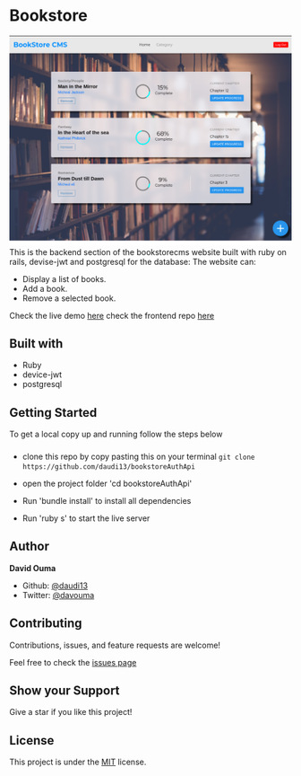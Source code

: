 # Bookstore

![](./Screenshot%20.png)
This is the backend section of the bookstorecms website built with ruby on rails, devise-jwt and postgresql for the database: The website can:


- Display a list of books.
- Add a book.
- Remove a selected book.

Check the live demo [here](https://bookstorecms2022.herokuapp.com/)
check the frontend repo [here](https://github.com/daudi13/bookstore)


## Built with
- Ruby
- device-jwt
- postgresql

## Getting Started
To get a local copy up and running follow the steps below

### 
- clone this repo by copy pasting this on your terminal ``git clone https://github.com/daudi13/bookstoreAuthApi``

- open the project folder 'cd bookstoreAuthApi'
- Run 'bundle install' to install all dependencies
- Run 'ruby s' to start the live server

## Author
**David Ouma**
- Github: [@daudi13](https://github.com/daudi13/)
- Twitter: [@davouma](https://github.com/daudi13/)

## Contributing
Contributions, issues, and feature requests are welcome!

Feel free to check the [issues page](https://github.com/daudi13/math-magician/issues)

## Show your Support
Give a star if you like this project!


## License
This project is under the [MIT](./LICENSE) license.


